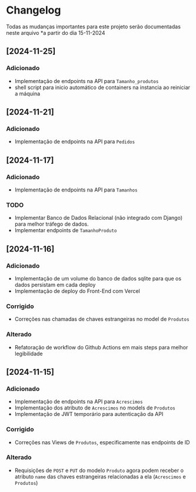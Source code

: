# Changelog

Todas as mudanças importantes para este projeto serão documentadas neste arquivo *a partir do dia 15-11-2024

## [2024-11-25]

### Adicionado
- Implementação de endpoints na API para `Tamanho_produtos`
- shell script para inicio automático de containers na instancia ao reiniciar a máquina

## [2024-11-21]

### Adicionado
- Implementação de endpoints na API para `Pedidos`

## [2024-11-17]

### Adicionado
- Implementação de endpoints na API para `Tamanhos`

### TODO
- Implementar Banco de Dados Relacional (não integrado com Django) para melhor tráfego de dados.
- Implementar endpoints de `TamanhoProduto`

## [2024-11-16]

### Adicionado
- Implementação de um volume do banco de dados sqlite para que os dados persistam em cada deploy
- Implementação de deploy do Front-End com Vercel

### Corrigido
- Correções nas chamadas de chaves estrangeiras no model de `Produtos`

### Alterado
- Refatoração de workflow do Github Actions em mais steps para melhor legibilidade

## [2024-11-15]

### Adicionado
- Implementação de endpoints na API para `Acrescimos`
- Implementação dos atributo de `Acrescimos` no models de `Produtos`
- Implementação de JWT temporário para autenticação da API

### Corrigido
- Correções nas Views de `Produtos`, especificamente nas endpoints de ID

### Alterado
- Requisições de `POST` e `PUT` do modelo `Produto` agora podem receber o atributo `name` das chaves estrangeiras relacionadas a ela (`Acrescimos` e `Produtos`)
